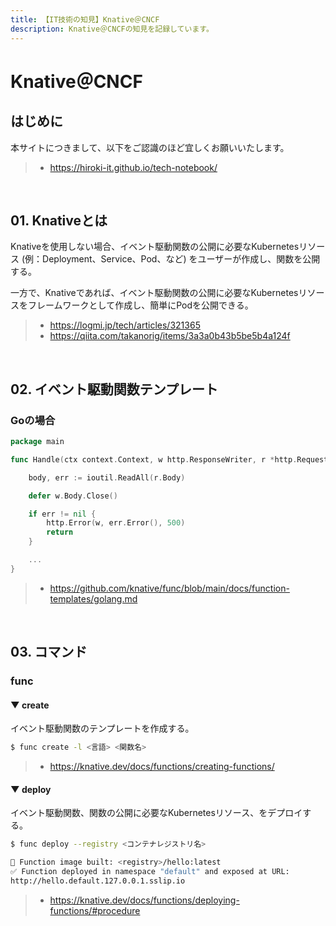 ```yaml
---
title: 【IT技術の知見】Knative＠CNCF
description: Knative＠CNCFの知見を記録しています。
---
```


# Knative＠CNCF

## はじめに

本サイトにつきまして、以下をご認識のほど宜しくお願いいたします。

> - https://hiroki-it.github.io/tech-notebook/

<br>

## 01. Knativeとは

Knativeを使用しない場合、イベント駆動関数の公開に必要なKubernetesリソース (例：Deployment、Service、Pod、など) をユーザーが作成し、関数を公開する。

一方で、Knativeであれば、イベント駆動関数の公開に必要なKubernetesリソースをフレームワークとして作成し、簡単にPodを公開できる。

> - https://logmi.jp/tech/articles/321365
> - https://qiita.com/takanorig/items/3a3a0b43b5be5b4a124f

<br>

## 02. イベント駆動関数テンプレート

### Goの場合

```go
package main

func Handle(ctx context.Context, w http.ResponseWriter, r *http.Request) {

    body, err := ioutil.ReadAll(r.Body)

    defer w.Body.Close()

    if err != nil {
  	    http.Error(w, err.Error(), 500)
        return
    }

    ...
}
```

> - https://github.com/knative/func/blob/main/docs/function-templates/golang.md

<br>

## 03. コマンド

### func

#### ▼ create

イベント駆動関数のテンプレートを作成する。

```bash
$ func create -l <言語> <関数名>
```

> - https://knative.dev/docs/functions/creating-functions/

#### ▼ deploy

イベント駆動関数、関数の公開に必要なKubernetesリソース、をデプロイする。

```bash
$ func deploy --registry <コンテナレジストリ名>

🙌 Function image built: <registry>/hello:latest
✅ Function deployed in namespace "default" and exposed at URL:
http://hello.default.127.0.0.1.sslip.io
```

> - https://knative.dev/docs/functions/deploying-functions/#procedure

<br>
